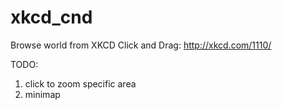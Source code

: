 xkcd_cnd
========

Browse world from XKCD Click and Drag: http://xkcd.com/1110/

TODO: 
1. click to zoom specific area
2. minimap